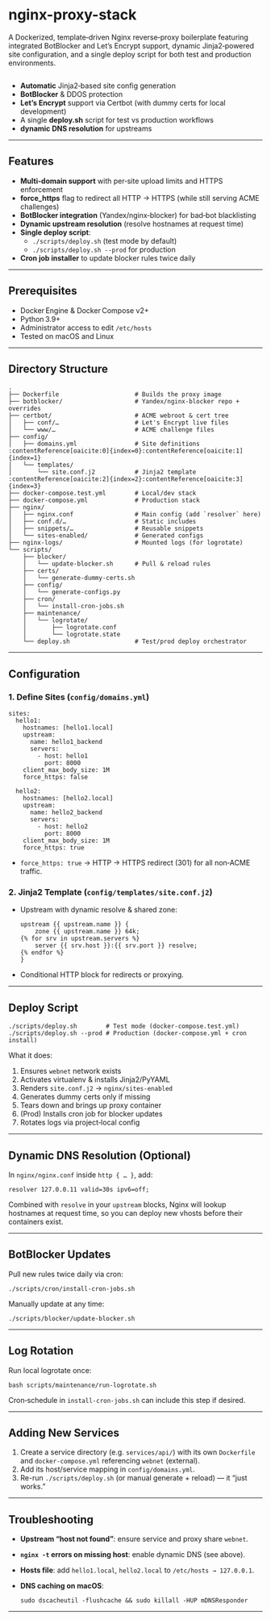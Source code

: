 # nginx-proxy-stack
A Dockerized, template‑driven Nginx reverse‑proxy boilerplate featuring integrated BotBlocker and Let’s Encrypt support, dynamic Jinja2‑powered site configuration, and a single deploy script for both test and production environments.
~~~~
~~~~
- **Automatic** Jinja2‑based site config generation
- **BotBlocker** & DDOS protection
- **Let’s Encrypt** support via Certbot (with dummy certs for local development)
- A single **deploy.sh** script for test vs production workflows
-  **dynamic DNS resolution** for upstreams

------

## Features

- **Multi‑domain support** with per‑site upload limits and HTTPS enforcement
- **force_https** flag to redirect all HTTP → HTTPS (while still serving ACME challenges)
- **BotBlocker integration** (Yandex/nginx‑blocker) for bad‑bot blacklisting
- **Dynamic upstream resolution** (resolve hostnames at request time)
- **Single deploy script**:
  - `./scripts/deploy.sh` (test mode by default)
  - `./scripts/deploy.sh --prod` for production
- **Cron job installer** to update blocker rules twice daily

------

## Prerequisites

- Docker Engine & Docker Compose v2+
- Python 3.9+
- Administrator access to edit `/etc/hosts`
- Tested on macOS and Linux

------

## Directory Structure

```
.
├── Dockerfile                     # Builds the proxy image
├── botblocker/                    # Yandex/nginx-blocker repo + overrides
├── certbot/                       # ACME webroot & cert tree
│   ├── conf/…                     # Let's Encrypt live files
│   └── www/…                      # ACME challenge files
├── config/
│   ├── domains.yml                # Site definitions :contentReference[oaicite:0]{index=0}:contentReference[oaicite:1]{index=1}
│   └── templates/
│       └── site.conf.j2           # Jinja2 template :contentReference[oaicite:2]{index=2}:contentReference[oaicite:3]{index=3}
├── docker-compose.test.yml        # Local/dev stack
├── docker-compose.yml             # Production stack
├── nginx/
│   ├── nginx.conf                 # Main config (add `resolver` here)
│   ├── conf.d/…                   # Static includes
│   ├── snippets/…                 # Reusable snippets
│   └── sites-enabled/             # Generated configs
├── nginx-logs/                    # Mounted logs (for logrotate)
└── scripts/
    ├── blocker/
    │   └── update-blocker.sh      # Pull & reload rules
    ├── certs/
    │   └── generate-dummy-certs.sh
    ├── config/
    │   └── generate-configs.py   
    ├── cron/
    │   └── install-cron-jobs.sh
    ├── maintenance/
    │   └── logrotate/
    │       ├── logrotate.conf
    │       └── logrotate.state
    └── deploy.sh                  # Test/prod deploy orchestrator
```

------

## Configuration

### 1. Define Sites (`config/domains.yml`)

```
sites:
  hello1:
    hostnames: [hello1.local]
    upstream:
      name: hello1_backend
      servers:
        - host: hello1
          port: 8000
    client_max_body_size: 1M
    force_https: false

  hello2:
    hostnames: [hello2.local]
    upstream:
      name: hello2_backend
      servers:
        - host: hello2
          port: 8000
    client_max_body_size: 1M
    force_https: true
```

- `force_https: true` → HTTP → HTTPS redirect (301) for all non‑ACME traffic.

### 2. Jinja2 Template (`config/templates/site.conf.j2`)

- Upstream with dynamic resolve & shared zone:

  ```
  upstream {{ upstream.name }} {
      zone {{ upstream.name }} 64k;
  {% for srv in upstream.servers %}
      server {{ srv.host }}:{{ srv.port }} resolve;
  {% endfor %}
  }
  ```

- Conditional HTTP block for redirects or proxying.

------

## Deploy Script

```
./scripts/deploy.sh        # Test mode (docker-compose.test.yml)
./scripts/deploy.sh --prod # Production (docker-compose.yml + cron install)
```

What it does:

1. Ensures `webnet` network exists
2. Activates virtualenv & installs Jinja2/PyYAML
3. Renders `site.conf.j2` → `nginx/sites-enabled`
4. Generates dummy certs only if missing
5. Tears down and brings up proxy container
6. (Prod) Installs cron job for blocker updates
7. Rotates logs via project‑local config

------

## Dynamic DNS Resolution (Optional)

In `nginx/nginx.conf` inside `http { … }`, add:

```
resolver 127.0.0.11 valid=30s ipv6=off;
```

Combined with `resolve` in your `upstream` blocks, Nginx will lookup hostnames at request time, so you can deploy new vhosts before their containers exist.

------

## BotBlocker Updates

Pull new rules twice daily via cron:

```
./scripts/cron/install-cron-jobs.sh
```

Manually update at any time:

```
./scripts/blocker/update-blocker.sh
```

------

## Log Rotation

Run local logrotate once:

```
bash scripts/maintenance/run-logrotate.sh
```

Cron‑schedule in `install-cron-jobs.sh` can include this step if desired.

------

## Adding New Services

1. Create a service directory (e.g. `services/api/`) with its own `Dockerfile` and `docker-compose.yml` referencing `webnet` (external).
2. Add its host/service mapping in `config/domains.yml`.
3. Re-run `./scripts/deploy.sh` (or manual generate + reload) — it “just works.”

------

## Troubleshooting

- **Upstream “host not found”**: ensure service and proxy share `webnet`.

- **`nginx -t` errors on missing host**: enable dynamic DNS (see above).

- **Hosts file**: add `hello1.local`, `hello2.local` to `/etc/hosts → 127.0.0.1`.

- **DNS caching on macOS**:

  ```
  sudo dscacheutil -flushcache && sudo killall -HUP mDNSResponder
  ```

------

